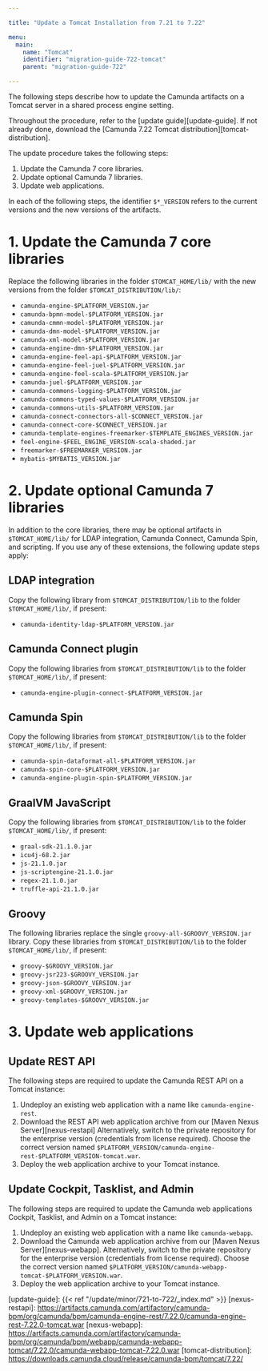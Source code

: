 ```yaml
---

title: "Update a Tomcat Installation from 7.21 to 7.22"

menu:
  main:
    name: "Tomcat"
    identifier: "migration-guide-722-tomcat"
    parent: "migration-guide-722"

---
```


The following steps describe how to update the Camunda artifacts on a Tomcat server in a shared process engine setting.

Throughout the procedure, refer to the [update guide][update-guide]. If not already done, download the
[Camunda 7.22 Tomcat distribution][tomcat-distribution].

The update procedure takes the following steps:

1. Update the Camunda 7 core libraries.
2. Update optional Camunda 7 libraries.
3. Update web applications.

In each of the following steps, the identifier `$*_VERSION` refers to the current versions and the new versions of the artifacts.

# 1. Update the Camunda 7 core libraries

Replace the following libraries in the folder `$TOMCAT_HOME/lib/` with the new versions from the folder `$TOMCAT_DISTRIBUTION/lib/`:

* `camunda-engine-$PLATFORM_VERSION.jar`
* `camunda-bpmn-model-$PLATFORM_VERSION.jar`
* `camunda-cmmn-model-$PLATFORM_VERSION.jar`
* `camunda-dmn-model-$PLATFORM_VERSION.jar`
* `camunda-xml-model-$PLATFORM_VERSION.jar`
* `camunda-engine-dmn-$PLATFORM_VERSION.jar`
* `camunda-engine-feel-api-$PLATFORM_VERSION.jar`
* `camunda-engine-feel-juel-$PLATFORM_VERSION.jar`
* `camunda-engine-feel-scala-$PLATFORM_VERSION.jar`
* `camunda-juel-$PLATFORM_VERSION.jar`
* `camunda-commons-logging-$PLATFORM_VERSION.jar`
* `camunda-commons-typed-values-$PLATFORM_VERSION.jar`
* `camunda-commons-utils-$PLATFORM_VERSION.jar`
* `camunda-connect-connectors-all-$CONNECT_VERSION.jar`
* `camunda-connect-core-$CONNECT_VERSION.jar`
* `camunda-template-engines-freemarker-$TEMPLATE_ENGINES_VERSION.jar`
* `feel-engine-$FEEL_ENGINE_VERSION-scala-shaded.jar`
* `freemarker-$FREEMARKER_VERSION.jar`
* `mybatis-$MYBATIS_VERSION.jar`

# 2. Update optional Camunda 7 libraries

In addition to the core libraries, there may be optional artifacts in `$TOMCAT_HOME/lib/` for LDAP integration, Camunda Connect, Camunda Spin, and scripting. If you use any of these extensions, the following update steps apply:

## LDAP integration

Copy the following library from `$TOMCAT_DISTRIBUTION/lib` to the folder `$TOMCAT_HOME/lib/`, if present:

* `camunda-identity-ldap-$PLATFORM_VERSION.jar`

## Camunda Connect plugin

Copy the following libraries from `$TOMCAT_DISTRIBUTION/lib` to the folder `$TOMCAT_HOME/lib/`, if present:

* `camunda-engine-plugin-connect-$PLATFORM_VERSION.jar`

## Camunda Spin

Copy the following libraries from `$TOMCAT_DISTRIBUTION/lib` to the folder `$TOMCAT_HOME/lib/`, if present:

* `camunda-spin-dataformat-all-$PLATFORM_VERSION.jar`
* `camunda-spin-core-$PLATFORM_VERSION.jar`
* `camunda-engine-plugin-spin-$PLATFORM_VERSION.jar`

## GraalVM JavaScript

Copy the following libraries from `$TOMCAT_DISTRIBUTION/lib` to the folder `$TOMCAT_HOME/lib/`, if present:

* `graal-sdk-21.1.0.jar`
* `icu4j-68.2.jar`
* `js-21.1.0.jar`
* `js-scriptengine-21.1.0.jar`
* `regex-21.1.0.jar`
* `truffle-api-21.1.0.jar`

## Groovy

The following libraries replace the single `groovy-all-$GROOVY_VERSION.jar` library. Copy these libraries from
`$TOMCAT_DISTRIBUTION/lib` to the folder `$TOMCAT_HOME/lib/`, if present:

* `groovy-$GROOVY_VERSION.jar`
* `groovy-jsr223-$GROOVY_VERSION.jar`
* `groovy-json-$GROOVY_VERSION.jar`
* `groovy-xml-$GROOVY_VERSION.jar`
* `groovy-templates-$GROOVY_VERSION.jar`

# 3. Update web applications

## Update REST API

The following steps are required to update the Camunda REST API on a Tomcat instance:

1. Undeploy an existing web application with a name like `camunda-engine-rest`.
2. Download the REST API web application archive from our [Maven Nexus Server][nexus-restapi] Alternatively, switch to the private repository for the enterprise version (credentials from license required). Choose the correct version named `$PLATFORM_VERSION/camunda-engine-rest-$PLATFORM_VERSION-tomcat.war`.
3. Deploy the web application archive to your Tomcat instance.

## Update Cockpit, Tasklist, and Admin

The following steps are required to update the Camunda web applications Cockpit, Tasklist, and Admin on a Tomcat instance:

1. Undeploy an existing web application with a name like `camunda-webapp`.
2. Download the Camunda web application archive from our [Maven Nexus Server][nexus-webapp]. Alternatively, switch to the private repository for the enterprise version (credentials from license required). Choose the correct version named `$PLATFORM_VERSION/camunda-webapp-tomcat-$PLATFORM_VERSION.war`.
3. Deploy the web application archive to your Tomcat instance.

[update-guide]: {{< ref "/update/minor/721-to-722/_index.md" >}}
[nexus-restapi]: https://artifacts.camunda.com/artifactory/camunda-bpm/org/camunda/bpm/camunda-engine-rest/7.22.0/camunda-engine-rest-7.22.0-tomcat.war
[nexus-webapp]: https://artifacts.camunda.com/artifactory/camunda-bpm/org/camunda/bpm/webapp/camunda-webapp-tomcat/7.22.0/camunda-webapp-tomcat-7.22.0.war
[tomcat-distribution]: https://downloads.camunda.cloud/release/camunda-bpm/tomcat/7.22/

